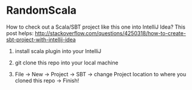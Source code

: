# RandomScala

How to check out a Scala/SBT project like this one into IntelliJ Idea?
This post helps: http://stackoverflow.com/questions/4250318/how-to-create-sbt-project-with-intellij-idea
1. install scala plugin into your IntelliJ

2. git clone this repo into your local machine

3. File -> New -> Project -> SBT -> change Project location to where you cloned this repo -> Finish!
